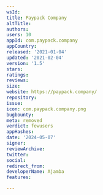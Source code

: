 ```yaml
---
wsId: 
title: Paypack Company
altTitle: 
authors: 
users: 10
appId: com.paypack.company
appCountry: 
released: '2021-01-04'
updated: '2021-02-04'
version: '1.5'
stars: 
ratings: 
reviews: 
size: 
website: https://paypack.company/
repository: 
issue: 
icon: com.paypack.company.png
bugbounty: 
meta: removed
verdict: fewusers
appHashes: 
date: '2024-05-07'
signer: 
reviewArchive: 
twitter: 
social: 
redirect_from: 
developerName: Ajamba
features: 

---
```


